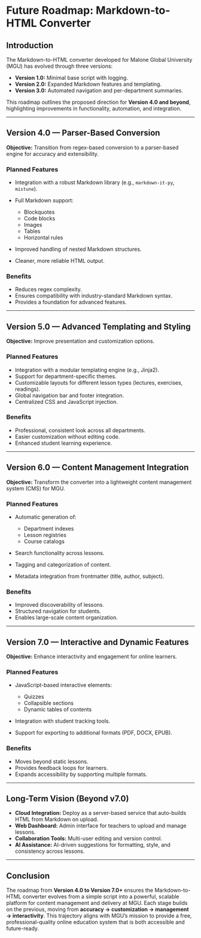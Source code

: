 # Future Roadmap: Markdown-to-HTML Converter

## Introduction

The Markdown-to-HTML converter developed for Malone Global University (MGU) has evolved through three versions:

* **Version 1.0:** Minimal base script with logging.
* **Version 2.0:** Expanded Markdown features and templating.
* **Version 3.0:** Automated navigation and per-department summaries.

This roadmap outlines the proposed direction for **Version 4.0 and beyond**, highlighting improvements in functionality, automation, and integration.

---

## Version 4.0 — Parser-Based Conversion

**Objective:** Transition from regex-based conversion to a parser-based engine for accuracy and extensibility.

### Planned Features

* Integration with a robust Markdown library (e.g., `markdown-it-py`, `mistune`).
* Full Markdown support:

  * Blockquotes
  * Code blocks
  * Images
  * Tables
  * Horizontal rules
* Improved handling of nested Markdown structures.
* Cleaner, more reliable HTML output.

### Benefits

* Reduces regex complexity.
* Ensures compatibility with industry-standard Markdown syntax.
* Provides a foundation for advanced features.

---

## Version 5.0 — Advanced Templating and Styling

**Objective:** Improve presentation and customization options.

### Planned Features

* Integration with a modular templating engine (e.g., Jinja2).
* Support for department-specific themes.
* Customizable layouts for different lesson types (lectures, exercises, readings).
* Global navigation bar and footer integration.
* Centralized CSS and JavaScript injection.

### Benefits

* Professional, consistent look across all departments.
* Easier customization without editing code.
* Enhanced student learning experience.

---

## Version 6.0 — Content Management Integration

**Objective:** Transform the converter into a lightweight content management system (CMS) for MGU.

### Planned Features

* Automatic generation of:

  * Department indexes
  * Lesson registries
  * Course catalogs
* Search functionality across lessons.
* Tagging and categorization of content.
* Metadata integration from frontmatter (title, author, subject).

### Benefits

* Improved discoverability of lessons.
* Structured navigation for students.
* Enables large-scale content organization.

---

## Version 7.0 — Interactive and Dynamic Features

**Objective:** Enhance interactivity and engagement for online learners.

### Planned Features

* JavaScript-based interactive elements:

  * Quizzes
  * Collapsible sections
  * Dynamic tables of contents
* Integration with student tracking tools.
* Support for exporting to additional formats (PDF, DOCX, EPUB).

### Benefits

* Moves beyond static lessons.
* Provides feedback loops for learners.
* Expands accessibility by supporting multiple formats.

---

## Long-Term Vision (Beyond v7.0)

* **Cloud Integration:** Deploy as a server-based service that auto-builds HTML from Markdown on upload.
* **Web Dashboard:** Admin interface for teachers to upload and manage lessons.
* **Collaboration Tools:** Multi-user editing and version control.
* **AI Assistance:** AI-driven suggestions for formatting, style, and consistency across lessons.

---

## Conclusion

The roadmap from **Version 4.0 to Version 7.0+** ensures the Markdown-to-HTML converter evolves from a simple script into a powerful, scalable platform for content management and delivery at MGU. Each stage builds on the previous, moving from **accuracy → customization → management → interactivity**. This trajectory aligns with MGU’s mission to provide a free, professional-quality online education system that is both accessible and future-ready.
